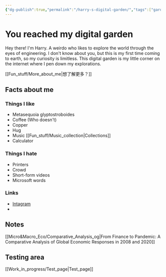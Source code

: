 ```yaml
---
{"dg-publish":true,"permalink":"/harry-s-digital-garden/","tags":["gardenEntry"]}
---
```






# You reached my digital garden
Hey there! I'm Harry. A weirdo who likes to explore the world through the eyes of engineering. I don't know about you, but this is my first time coming to earth, so my curiosity is limitless. This digital garden is my little corner on the internet where I pen down my explorations.

[[Fun_stuff/More_about_me\|想了解更多？]]

## Facts about me
### Things I like
- Metasequoia glyptostroboides
- Coffee (Who doesn't)
- Copper
- Hug
- Music [[Fun_stuff/Music_collection\|Collections]]
- Calculator

### Things I hate
- Printers
- Crowd
- Short-form videos
- Microsoft words

### Links
- [Intagram](https://instagram.com/nonaharry121?igshid=OGQ5ZDc2ODk2ZA==)
- 


## Notes
[[Micro&Macro_Eco/Comparative_Analysis_og\|From Finance to Pandemic: A Comparative Analysis of Global Economic Responses in 2008 and 2020]]



## Testing area
[[Work_in_progress/Test_page\|Test_page]]




